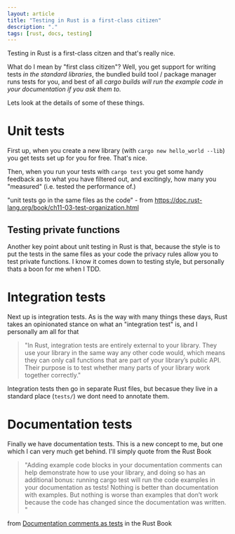 ```yaml
---
layout: article
title: "Testing in Rust is a first-class citizen"
description: "."
tags: [rust, docs, testing]
---
```

Testing in Rust is a first-class citzen and that's really nice.  

What do I mean by "first class citizen"?  Well, you get support for writing tests _in the standard libraries_, the bundled build tool / package manager runs tests for you, and best of all _cargo builds will run the example code in your documentation if you ask them to._

Lets look at the details of some of these things.

# Unit tests
First up, when you create a new library (with ```cargo new hello_world --lib```) you get tests set up for you for free.  That's nice.

Then, when you run your tests with ```cargo test``` you get some handy feedback as to what you have filtered out, and excitingly, how many you "measured" (i.e. tested the performance of.)

"unit tests go in the same files as the code" - from https://doc.rust-lang.org/book/ch11-03-test-organization.html

## Testing private functions
Another key point about unit testing in Rust is that, because the style is to put the tests in the same files as your code the privacy rules allow you to test private functions.  I know it comes down to testing style, but personally thats a boon for me when I TDD. 

# Integration tests
Next up is integration tests.  As is the way with many things these days, Rust takes an opinionated stance on what an "integration test" is, and I personally am all for that

> "In Rust, integration tests are entirely external to your library. They use your library in the same way any other code would, which means they can only call functions that are part of your library’s public API. Their purpose is to test whether many parts of your library work together correctly."

Integration tests then go in separate Rust files, but becasue they live in a standard place (```tests/```) we dont need to annotate them.

# Documentation tests
Finally we have documentation tests.  This is a new concept to me, but one which I can very much get behind. I'll simply quote from the Rust Book  

> "Adding example code blocks in your documentation comments can help demonstrate how to use your library, and doing so has an additional bonus: running cargo test will run the code examples in your documentation as tests! Nothing is better than documentation with examples. But nothing is worse than examples that don’t work because the code has changed since the documentation was written. " 

from [Documentation comments as tests](https://doc.rust-lang.org/book/ch14-02-publishing-to-crates-io.html#documentation-comments-as-tests) in the Rust Book
